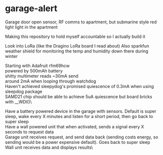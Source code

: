 # garage-alert
Garage door open sensor, RF comms to apartment, but submarine style red light light in the apartment

Making this repository to hold myself accountable so I actually build it

Look into LoRa (like the Dragino LoRa board I read about)
Also sparkfun weather shield for monitoring the temp and humidity down there during winter

Starting with Adafruit rfm69hcw\
powered by 500mAh battery\
shitty multimeter reads ~30mA send\
around 2mA when looping through watchdog\
Haven't achieved sleepydog's promised quiescence of 0.3mA when using sleepdog package\
SAMD21 chip should be able to achieve 5uA quiescence but board bricks with __WDI()\

Have a battery powered device in the garage with sensors. Default is super sleep, wake every X minutes and listen for a short period, then go back to super sleep\
Have a wall powered unit that when activated, sends a signal every X seconds to request data\
Garage unit receives request, and send data back (sending costs energy, so sending would be a power expensive default). Goes back to super sleep\
Wall unit receives data and displays results\
